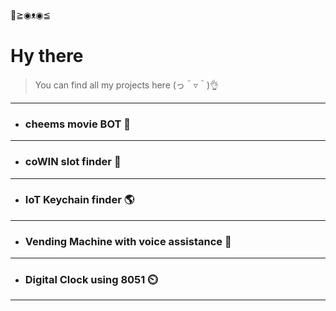 👋≧◉ᴥ◉≦
# Hy there
> You can find all my projects here (っ＾▿＾)👌

---
* ### cheems movie BOT 🤖
---
* ### coWIN slot finder 💉
---
* ### IoT Keychain finder 🌎
---
* ### Vending Machine with voice assistance 🎤
---
* ### Digital Clock using 8051 ⏲️

---

